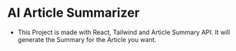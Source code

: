 # AI Article Summarizer

- This Project is made with React, Tailwind and Article Summary API. It will generate the Summary for the Article you want.
